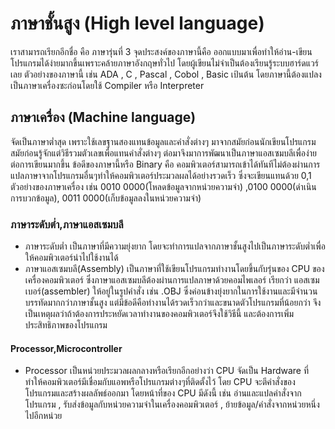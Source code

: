 # ภาษาชั้นสูง (High level language) 
  เราสามารถเรียกอีกชื่อ คือ ภาษารุ่นที่ 3 จุดประสงค์ของภาษานี้คือ ออกแบบมาเพื่อทำให้อ่าน-เขียนโปรแกรมได้ง่ายมากขึ้นเพราะคล้ายภาษาอังกฤษทั่วไป โดยผู้เขียนไม่จำเป็นต้องเรียนรู้ระบบฮาร์ดแวร์เลย ตัวอย่างของภาษานี้ เช่น ADA , C , Pascal , Cobol , Basic เป้นต้น โดยภาษานี้ต้องแปลงเป็นภาษาเครื่องซะก่อนโดยใช้ Compiler หรือ Interpreter
## ภาษาเครื่อง (Machine language)
  จัดเป็นภาษาต่ำสุด เพราะใช้เลขฐานสองแทนข้อมูลและคำสั่งต่างๆ มาจากสมัยก่อนนักเขียนโปรแกรมสมัยก่อนรู้จักแต่วิธีรวมตัวเลขเพื่อแทนคำสั่งต่างๆ ต่อมาจึงมาการพัฒนาเป็นภาษาแอสเซมบลีเพื่อง่ายต่อการเขียนมากขึ้น ข้อดีของภาษานี้หรือ Binary คือ คอมพิวเตอร์สามารถเข้าได้ทันทีไม่ต้องผ่านการแปลภาษาจากโปรแกรมอื่นๆทำให้คอมพิวเตอร์ประมวลผลได้อย่างรวดเร็ว ซึ่งจะเขียนแทนด้วย 0,1 ตัวอย่างของภาษาเครื่อง เช่น 0010 0000(โหลดข้อมูลจากหน่วยความจำ) ,0100 0000(ดำเนินการบวกข้อมูล), 0011 0000(เก็บข้อมูลลงในหน่วยความจำ)
### ภาษาระดับต่ำ,ภาษาแอสเซมบลี 
* ภาษาระดับต่ำ เป็นภาษาที่มีความยุ่งยาก โดยจะทำการแปลจากภาษาชั้นสูงไปเป็นภาษาระดับต่ำเพื่อให้คอมพิวเตอร์นำไปใช้งานได้
* ภาษาแอสเซมบลี(Assembly) เป็นภาษาที่ใช้เขียนโปรแกรมทำงานโดยขึ้นกับรุ่นของ CPU ของเครื่องคอมพิวเตอร์ ซึ่งภาษาแอสเซมบลีต้องผ่านการแปลภาษาด้วยคอมไพเลอร์ เรียกว่า แอสเซมเบอร์(assembler) ให้อยู่ในรูปคำสั่ง เช่น .OBJ ซึ่งค่อนข้างยุ่งยากในการใช้งานและมีจำนวนบรรทัดมากกว่าภาษาชั้นสูง แต่มีข้อดีคือทำงานได้รวดเร็วกว่าและขนาดตัวโปรแกรมที่น้อยกว่า จึงเป็นเหตุผลว่าถ้าต้องการประหยัดเวลาทำงานของคอมพิวเตอร์จึงใช้วิธีนี้ และต้องการเพิ่มประสิทธิภาพของโปรแกรม
#### Processor,Microcontroller
* Processor เป็นหน่วยประมวลผลกลางหรือเรียกอีกอย่างว่า CPU จัดเป็น Hardware ที่ทำให้คอมพิวเตอร์มีเชื่อมกับแอพหรือโปรแกรมต่างๆที่ติดตั้งไว้ โดย CPU จะตีคำสั่งของโปรแกรมและสร้างผลลัพธ์ออกมา โดยหน้าที่ของ CPU มีดังนี้ เช่น อ่านและแปลคำสั่งจากโปรแกรม , รับส่งข้อมูลกับหน่วยความจำในเครื่องคอมพิวเตอร์ , ย้ายข้อมูล/คำสั่งจากหน่วยหนึ่งไปอีกหน่วย
